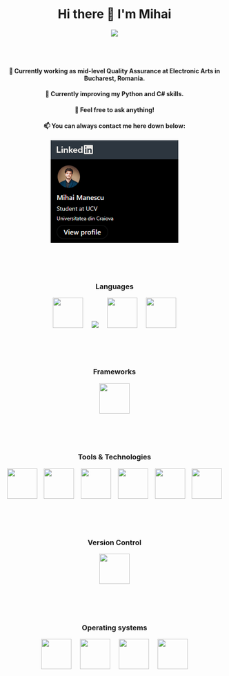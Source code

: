  <h1 align="center">Hi there 👋 I'm Mihai</h1>
 
 <div align="center">
  <img src="https://komarev.com/ghpvc/?username=cyberdvitamin&color=blueviolet" />
 </div>


<br><br>

<div align="center">
 <h4> 🔭 Currently working as mid-level Quality Assurance at Electronic Arts in Bucharest, Romania. </h4>
 <h4> 🌱 Currently improving my Python and C# skills. </h4>
 <h4> 💬 Feel free to ask anything! </h4>
 <h4> 📫 You can always contact me here down below: </h4>

 <a target="_blank" href="https://www.linkedin.com/in/manescu-mihai/">
    <img src="https://raw.githubusercontent.com/cyberdvitamin/cyberdvitamin/main/profile.png" />
 </a>
</div>




<!-- ![Anurag's GitHub stats](https://github-readme-stats.vercel.app/api?username=cyberdvitamin&show_icons=true&theme=tokyonight) -->

<br><br><br>

<div align="center">
 <h3> Languages </h3>
 
 <img src="https://cdn.jsdelivr.net/gh/devicons/devicon/icons/csharp/csharp-original.svg" width="70" height="70" /> &nbsp;&nbsp;&nbsp; <img src="https://cdn.jsdelivr.net/gh/devicons/devicon/icons/cplusplus/cplusplus-original.svg" widht="70" height="70" /> &nbsp;&nbsp;&nbsp; <img src="https://cdn.jsdelivr.net/gh/devicons/devicon/icons/java/java-original-wordmark.svg" width="70" height="70" /> &nbsp;&nbsp;&nbsp; <img src="https://cdn.jsdelivr.net/gh/devicons/devicon/icons/python/python-original-wordmark.svg" width="70" height="70" />
 
 <br><br><br>

 <h3> Frameworks </h3>
 
 <img src="https://cdn.jsdelivr.net/gh/devicons/devicon/icons/dotnetcore/dotnetcore-original.svg" width="70" height="70" />
 
 <br><br><br>
 
 <h3> Tools & Technologies </h3>
 
 <img src="https://cdn.jsdelivr.net/gh/devicons/devicon/icons/intellij/intellij-original-wordmark.svg" width="70" height="70" /> &nbsp;&nbsp; <img src="https://cdn.jsdelivr.net/gh/devicons/devicon/icons/visualstudio/visualstudio-plain.svg" width="70" height="70" /> &nbsp;&nbsp; <img src="https://cdn.jsdelivr.net/gh/devicons/devicon/icons/figma/figma-original.svg" width="70" height="70" /> &nbsp;&nbsp; <img src="https://cdn.jsdelivr.net/gh/devicons/devicon/icons/pycharm/pycharm-original.svg" width="70" height="70" /> &nbsp;&nbsp;  <img src="https://cdn.jsdelivr.net/gh/devicons/devicon/icons/mysql/mysql-original-wordmark.svg" width="70" height="70" /> &nbsp;&nbsp; <img src="https://cdn.jsdelivr.net/gh/devicons/devicon/icons/microsoftsqlserver/microsoftsqlserver-plain-wordmark.svg" width="70" height="70" />

  
 <br><br><br>
 
 <h3> Version Control </h3>
 
 <img src="https://cdn.jsdelivr.net/gh/devicons/devicon/icons/github/github-original-wordmark.svg" width="70" height="70" />
 
 <br><br><br>
 
 <h3> Operating systems </h3>
 
  <img src="https://cdn.jsdelivr.net/gh/devicons/devicon/icons/linux/linux-original.svg" width="70" height="70" /> &nbsp;&nbsp;&nbsp; <img src="https://cdn.jsdelivr.net/gh/devicons/devicon/icons/ubuntu/ubuntu-plain-wordmark.svg" width="70" height="70" /> &nbsp;&nbsp;&nbsp; <img src="https://cdn.jsdelivr.net/gh/devicons/devicon/icons/debian/debian-plain-wordmark.svg" width="70" height="70" /> &nbsp;&nbsp;&nbsp; <img src="https://cdn.jsdelivr.net/gh/devicons/devicon/icons/windows8/windows8-original.svg" width="70" height="70" /> 
 

 </div>
